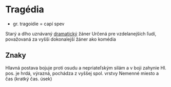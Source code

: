 # Tragédia
- gr. tragoidie = capí spev

Starý a dlho uznávaný [dramatický](dráma.md) žáner
Určená pre vzdelanejších ľudí, považovaná za vyšši dokonalejší žáner ako komédia

## Znaky
Hlavná postava bojuje proti osudu a nepriateľským silám a v boji zahynie
Hl. pos. je hrdá, výrazná, pochádza z vyššej spol. vrstvy
Nemenné miesto a čas (kratký čas. úsek)

